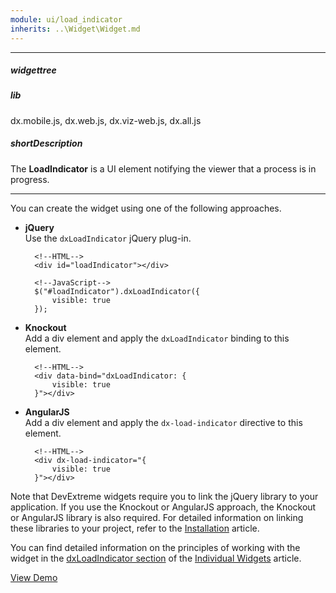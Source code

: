 ```yaml
---
module: ui/load_indicator
inherits: ..\Widget\Widget.md
---
```

---
##### widgettree

##### lib
dx.mobile.js, dx.web.js, dx.viz-web.js, dx.all.js

##### shortDescription
The **LoadIndicator** is a UI element notifying the viewer that a process is in progress.

---
You can create the widget using one of the following approaches.

- **jQuery**  
 Use the `dxLoadIndicator` jQuery plug-in.

        <!--HTML-->
        <div id="loadIndicator"></div>

    <!---->

        <!--JavaScript-->
        $("#loadIndicator").dxLoadIndicator({
            visible: true
        });

- **Knockout**  
 Add a div element and apply the `dxLoadIndicator` binding to this element.

        <!--HTML-->
        <div data-bind="dxLoadIndicator: {
            visible: true
        }"></div>

- **AngularJS**  
 Add a div element and apply the `dx-load-indicator` directive to this element.

        <!--HTML-->
        <div dx-load-indicator="{
            visible: true
        }"></div>

Note that DevExtreme widgets require you to link the jQuery library to your application. If you use the Knockout or AngularJS approach, the Knockout or AngularJS library is also required. For detailed information on linking these libraries to your project, refer to the [Installation](/concepts/10%20UI%20Widgets/0%20Basics/01%20Installation '/Documentation/Guide/UI_Widgets/Basics/Installation/') article.

You can find detailed information on the principles of working with the widget in the [dxLoadIndicator section](/concepts/10%20UI%20Widgets/10%20UI%20Widget%20Categories/Individual%20Widgets/dxLoadIndicator.md '/Documentation/Guide/UI_Widgets/UI_Widget_Categories/Individual_Widgets/#dxLoadIndicator') of the [Individual Widgets](/concepts/10%20UI%20Widgets/10%20UI%20Widget%20Categories/Individual%20Widgets '/Documentation/Guide/UI_Widgets/UI_Widget_Categories/Individual_Widgets/') article.

<a href="http://js.devexpress.com/Demos/WidgetsGallery/#demo/dialogsandnotificationsloadindicatorloadindicatorloadindicator/" class="button orange small fix-width-155" style="margin-right: 20px;" target="_blank">View Demo</a>